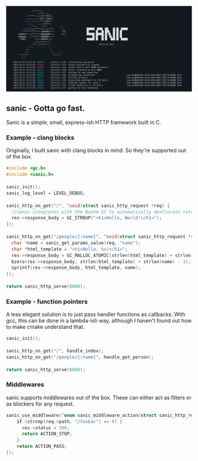 <img src="img/screenshot.png" alt="sanic terminal screenshot">

## sanic - Gotta go fast.

Sanic is a simple, small, express-ish HTTP framework built in C.

### Example - clang blocks

Originally, I built sanic with clang blocks in mind. So they're supported out of the box.

```c
#include <gc.h>
#include <sanic.h>

sanic_init();
sanic_log_level = LEVEL_DEBUG;

sanic_http_on_get("/", ^void(struct sanic_http_request *req) {
  //sanic integrates with the Boehm GC to automatically deallocate returned data
  res->response_body = GC_STRDUP("<h1>Hello, World!</h1>");
});

sanic_http_on_get("/people/{:name}", ^void(struct sanic_http_request *req) {
  char *name = sanic_get_params_value(req, "name");
  char *html_template = "<h1>Hello, %s!</h1>";
  res->response_body = GC_MALLOC_ATOMIC(strlen(html_template) + strlen(name) - 1);
  bzero(res->response_body, strlen(html_template) + strlen(name) - 1);
  sprintf(res->response_body, html_template, name);
});

return sanic_http_serve(8080);
```

### Example - function pointers

A less elegant solution is to just pass handler functions as callbacks. With gcc, this can be done in a lambda-ish way,
although I haven't found out how to make cmake understand that.

```c
sanic_init();

sanic_http_on_get("/", handle_index);
sanic_http_on_get("/people/{:name}", handle_get_person);

return sanic_http_serve(8080);
```

### Middlewares

sanic supports middlewares out of the box. These can either act as filters or as blockers for any request.

```c
sanic_use_middleware(^enum sanic_middleware_action(struct sanic_http_request *req, struct sanic_http_response *res) {
    if (strcmp(req->path, "/foobar") == 0) {
      res->status = 300;
      return ACTION_STOP;
    }
    return ACTION_PASS;
});
```